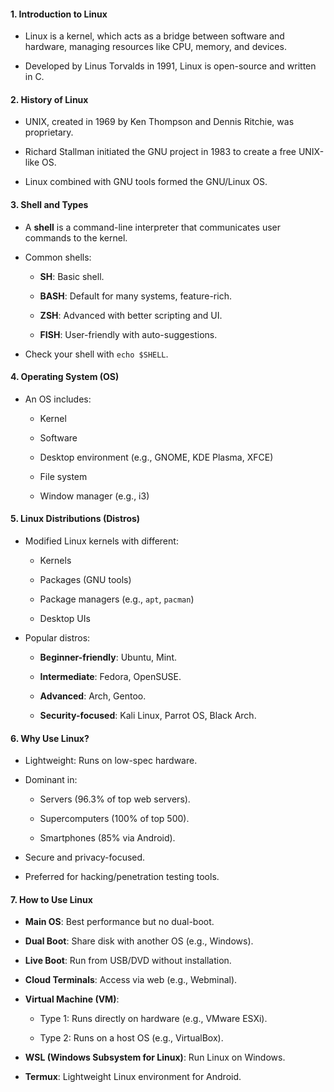 #### **1. Introduction to Linux**

- Linux is a kernel, which acts as a bridge between software and hardware, managing resources like CPU, memory, and devices.
    
- Developed by Linus Torvalds in 1991, Linux is open-source and written in C.
    

#### **2. History of Linux**

- UNIX, created in 1969 by Ken Thompson and Dennis Ritchie, was proprietary.
    
- Richard Stallman initiated the GNU project in 1983 to create a free UNIX-like OS.
    
- Linux combined with GNU tools formed the GNU/Linux OS.
    

#### **3. Shell and Types**

- A **shell** is a command-line interpreter that communicates user commands to the kernel.
    
- Common shells:
    
    - **SH**: Basic shell.
        
    - **BASH**: Default for many systems, feature-rich.
        
    - **ZSH**: Advanced with better scripting and UI.
        
    - **FISH**: User-friendly with auto-suggestions.
        
- Check your shell with `echo $SHELL`.
    

#### **4. Operating System (OS)**

- An OS includes:
    
    - Kernel
        
    - Software
        
    - Desktop environment (e.g., GNOME, KDE Plasma, XFCE)
        
    - File system
        
    - Window manager (e.g., i3)
        

#### **5. Linux Distributions (Distros)**

- Modified Linux kernels with different:
    
    - Kernels
        
    - Packages (GNU tools)
        
    - Package managers (e.g., `apt`, `pacman`)
        
    - Desktop UIs
        
- Popular distros:
    
    - **Beginner-friendly**: Ubuntu, Mint.
        
    - **Intermediate**: Fedora, OpenSUSE.
        
    - **Advanced**: Arch, Gentoo.
        
    - **Security-focused**: Kali Linux, Parrot OS, Black Arch.
        

#### **6. Why Use Linux?**

- Lightweight: Runs on low-spec hardware.
    
- Dominant in:
    
    - Servers (96.3% of top web servers).
        
    - Supercomputers (100% of top 500).
        
    - Smartphones (85% via Android).
        
- Secure and privacy-focused.
    
- Preferred for hacking/penetration testing tools.
    

#### **7. How to Use Linux**

- **Main OS**: Best performance but no dual-boot.
    
- **Dual Boot**: Share disk with another OS (e.g., Windows).
    
- **Live Boot**: Run from USB/DVD without installation.
    
- **Cloud Terminals**: Access via web (e.g., Webminal).
    
- **Virtual Machine (VM)**:
    
    - Type 1: Runs directly on hardware (e.g., VMware ESXi).
        
    - Type 2: Runs on a host OS (e.g., VirtualBox).
        
- **WSL (Windows Subsystem for Linux)**: Run Linux on Windows.
    
- **Termux**: Lightweight Linux environment for Android.
